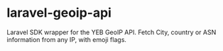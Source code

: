 # laravel-geoip-api
Laravel SDK wrapper for the YEB GeoIP API. Fetch City, country or ASN information from any IP, with emoji flags.
